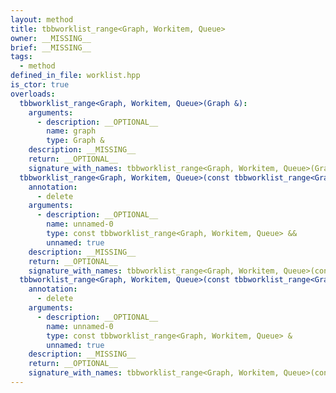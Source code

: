 ```yaml
---
layout: method
title: tbbworklist_range<Graph, Workitem, Queue>
owner: __MISSING__
brief: __MISSING__
tags:
  - method
defined_in_file: worklist.hpp
is_ctor: true
overloads:
  tbbworklist_range<Graph, Workitem, Queue>(Graph &):
    arguments:
      - description: __OPTIONAL__
        name: graph
        type: Graph &
    description: __MISSING__
    return: __OPTIONAL__
    signature_with_names: tbbworklist_range<Graph, Workitem, Queue>(Graph & graph)
  tbbworklist_range<Graph, Workitem, Queue>(const tbbworklist_range<Graph, Workitem, Queue> &&):
    annotation:
      - delete
    arguments:
      - description: __OPTIONAL__
        name: unnamed-0
        type: const tbbworklist_range<Graph, Workitem, Queue> &&
        unnamed: true
    description: __MISSING__
    return: __OPTIONAL__
    signature_with_names: tbbworklist_range<Graph, Workitem, Queue>(const tbbworklist_range<Graph, Workitem, Queue> &&)
  tbbworklist_range<Graph, Workitem, Queue>(const tbbworklist_range<Graph, Workitem, Queue> &):
    annotation:
      - delete
    arguments:
      - description: __OPTIONAL__
        name: unnamed-0
        type: const tbbworklist_range<Graph, Workitem, Queue> &
        unnamed: true
    description: __MISSING__
    return: __OPTIONAL__
    signature_with_names: tbbworklist_range<Graph, Workitem, Queue>(const tbbworklist_range<Graph, Workitem, Queue> &)
---
```

